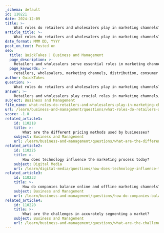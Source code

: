 ```yaml
---
_schema: default
id: 110221
date: 2024-12-09
title: >-
    What roles do retailers and wholesalers play in marketing channels?
article_title: >-
    What roles do retailers and wholesalers play in marketing channels?
date_format: MMM DD, YYYY
post_on_text: Posted on
seo:
  title: QuickTakes | Business and Management
  page_description: >-
    Retailers and wholesalers serve essential roles in marketing channels, with retailers connecting directly to consumers and wholesalers managing bulk purchases and distribution to enhance supply chain efficiency.
  page_keywords: >-
    retailers, wholesalers, marketing channels, distribution, consumer markets, product availability, customer interaction, marketing promotion, feedback loop, bulk purchasing, storage, warehousing, distribution, risk management, market intelligence
author: QuickTakes
question: >-
    What roles do retailers and wholesalers play in marketing channels?
answer: >-
    Retailers and wholesalers play crucial roles in marketing channels, serving as intermediaries that facilitate the movement of goods from producers to consumers.\n\n### Role of Retailers\nRetailers are the final link in the distribution channel, directly interacting with end consumers. They provide a variety of purchase options, which allows them to target multiple consumer markets. Retailers are responsible for:\n\n1. **Product Availability**: They ensure that products are available to consumers in convenient locations and at appropriate times.\n2. **Customer Interaction**: Retailers engage with customers, providing them with information about products, helping them make purchasing decisions, and offering after-sales support.\n3. **Marketing and Promotion**: Retailers often conduct promotional activities to attract customers, such as sales, discounts, and advertising.\n4. **Feedback Loop**: They gather consumer feedback and insights, which can be valuable for manufacturers in understanding market trends and consumer preferences.\n\n### Role of Wholesalers\nWholesalers act as middlemen who buy products in bulk from manufacturers and sell them to retailers, institutions, and other businesses, but not directly to end consumers. Their key functions include:\n\n1. **Bulk Purchasing**: Wholesalers purchase large quantities of goods, which allows them to negotiate better prices and terms with manufacturers.\n2. **Storage and Warehousing**: They provide storage facilities, reducing the burden on manufacturers and retailers to hold large inventories.\n3. **Distribution**: Wholesalers facilitate the distribution of products, ensuring that retailers receive the goods they need in a timely manner.\n4. **Risk Management**: By holding inventory, wholesalers absorb some of the risks associated with unsold goods, which can help stabilize the supply chain.\n5. **Market Intelligence**: Wholesalers often have insights into market trends and consumer behavior, which they can share with manufacturers to inform product development and marketing strategies.\n\nIn summary, retailers and wholesalers are integral to the marketing channel, each fulfilling distinct roles that enhance the efficiency of product distribution and improve the overall consumer experience. Retailers focus on the end consumer, while wholesalers streamline the supply chain between manufacturers and retailers.
subject: Business and Management
file_name: what-roles-do-retailers-and-wholesalers-play-in-marketing-channels.md
url: /learn/business-and-management/questions/what-roles-do-retailers-and-wholesalers-play-in-marketing-channels
score: -1.0
related_article1:
    id: 110218
    title: >-
        What are the different pricing methods used by businesses?
    subject: Business and Management
    url: /learn/business-and-management/questions/what-are-the-different-pricing-methods-used-by-businesses
related_article2:
    id: 110225
    title: >-
        How does technology influence the marketing process today?
    subject: Digital Media
    url: /learn/digital-media/questions/how-does-technology-influence-the-marketing-process-today
related_article3:
    id: 110233
    title: >-
        How do companies balance online and offline marketing channels?
    subject: Business and Management
    url: /learn/business-and-management/questions/how-do-companies-balance-online-and-offline-marketing-channels
related_article4:
    id: 110228
    title: >-
        What are the challenges in accurately segmenting a market?
    subject: Business and Management
    url: /learn/business-and-management/questions/what-are-the-challenges-in-accurately-segmenting-a-market
---
```


&nbsp;